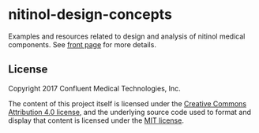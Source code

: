 # nitinol-design-concepts

Examples and resources related to design and analysis of nitinol medical components. See [front page](https://cbonsig.github.io/nitinol-design-concepts/) for more details.

## License

Copyright 2017 Confluent Medical Technologies, Inc.

The content of this project itself is licensed under the [Creative Commons Attribution 4.0 license](https://creativecommons.org/licenses/by/4.0/), and the underlying source code used to format and display that content is licensed under the [MIT license](http://opensource.org/licenses/mit-license.php).
